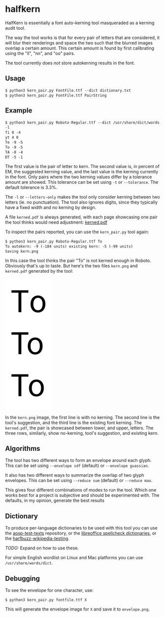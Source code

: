 # halfkern

HalfKern is essentially a font auto-kerning tool masqueraded as a
kerning audit tool.

The way the tool works is that for every pair of letters that
are considered, it will blur their renderings and space the
two such that the blurred images overlap a certain amount.
This certain amount is found by first calibrating using the
"ll", "nn", and "oo" pairs.

The tool currently does _not_ store autokerning results in the font.

## Usage

```
$ python3 kern_pair.py FontFile.ttf --dict dictionary.txt
$ python3 kern_pair.py FontFile.ttf PairString
```

## Example

```
$ python3 kern_pair.py Roboto-Regular.ttf --dict /usr/share/dict/words -l
fi 0 -4
yt 4 0
Te -9 -5
To -9 -5
TA -8 -4
DT -5 -1
```

The first value is the pair of letter to kern. The second value is, in percent
of EM, the suggested kerning value, and the last value is the kerning currently
in the font.  Only pairs where the two kerning values differ by a tolerance
amount are showed.  This tolerance can be set using `-t` or `--tolerance`.
The default tolerance is 3.3%.

The `-l` or `--letters-only` makes the tool only consider kerning between
two letters (ie. no punctuation).  The tool also ignores digits, since they
typically have a fixed width and no kerning by design.

A file `kerned.pdf` is always generated, with each page showcasing one pair
the tool thinks would need adjustment: [kerned.pdf](/images/kerned.pdf)

To inspect the pairs reported, you can use the `kern_pair.py` tool again:
```
$ python3 kern_pair.py Roboto-Regular.ttf To
To autokern: -9 (-184 units) existing kern: -5 (-99 units)
Saving kern.png
```
In this case the tool thinks the pair "To" is not kerned enough in Roboto.
Obviously that's up to taste. But here's the two files `kern.png`
and `kerned.pdf` generated by the tool:

![kern.png](/images/kern.png)

In the `kern.png` image, the first line is with no kerning. The second line
is the tool's suggestion, and the third line is the existing font
kerning.  The `kerned.pdf`, the pair is showcased between lower, and upper,
letters.  The three rows, similarly, show no-kerning, tool's suggestion,
and existing kern.


## Algorithms

The tool has two different ways to form an envelope around each glyph.
This can be set using `--envelope sdf` (default) or `--envelope guassian`.

It also has two different ways to summarize the overlap of two glyph envelopes.
This can be set using `--reduce sum` (default) or `--reduce max`.

This gives four different combinations of modes to run the tool.  Which
one works best for a project is subjective and should be experimented with.
The defaults, in my opinion, generate the best results


## Dictionary

To produce per-language dictionaries to be used with this tool you can use the
[aosp-test-texts](https://github.com/googlefonts/aosp-test-texts)
repository, or the
[libreoffice spellcheck dictionaries](https://cgit.freedesktop.org/libreoffice/dictionaries/),
or the
[harfbuzz-wikipedia-testing](https://github.com/harfbuzz/harfbuzz-testing-wikipedia).

*TODO:* Expand on how to use these.

For simple English wordlist on Linux and Mac platforms you can use
`/usr/share/words/dict`.


## Debugging

To see the envelope for one character, use:
```
$ python3 kern_pair.py fontfile.ttf X
```
This will generate the envelope image for `X` and save it to `envelope.png`.

